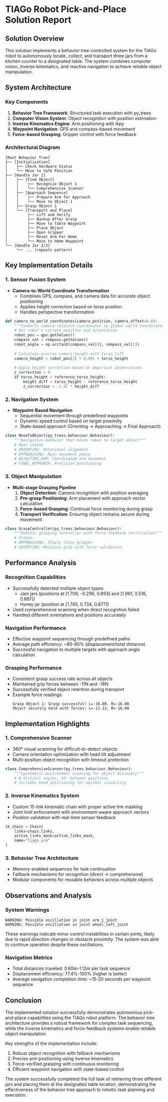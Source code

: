 # TIAGo Robot Pick-and-Place Solution Report

## Solution Overview
This solution implements a behavior tree-controlled system for the TIAGo robot to autonomously locate, collect, and transport three jars from a kitchen counter to a designated table. The system combines computer vision, inverse kinematics, and reactive navigation to achieve reliable object manipulation.

## System Architecture

### Key Components
1. **Behavior Tree Framework**: Structured task execution with py_trees
2. **Computer Vision System**: Object recognition with position estimation
3. **Inverse Kinematics Engine**: Arm positioning with ikpy
4. **Waypoint Navigation**: GPS and compass-based movement
5. **Force-based Grasping**: Gripper control with force feedback

### Architectural Diagram
```plaintext
[Root Behavior Tree]
├── [Initialization]
│    ├── Check Hardware Status
│    └── Move to Safe Position
├── [Handle Jar 1]
│    ├── [Find Object]
│    │    ├── Recognize Object 1
│    │    └── Comprehensive Scanner
│    ├── [Approach Sequence]
│    │    ├── Prepare Arm for Approach
│    │    └── Move to Object 1
│    ├── Grasp Object 1
│    └── [Transport and Place]
│         ├── Lift and Verify
│         ├── Backup After Grasp
│         ├── Move to Table Waypoint
│         ├── Place Object
│         ├── Open Gripper
│         ├── Reset Arm For Home
│         └── Move to Home Waypoint
└── [Handle Jar 2/3]
     └── ... (repeats pattern)
```

## Key Implementation Details

### 1. Sensor Fusion System
- **Camera-to-World Coordinate Transformation**
  - Combines GPS, compass, and camera data for accurate object positioning
  - Applies height correction based on torso position
  - Handles perspective transformation
  
```python
def camera_to_world_coordinates(camera_position, camera_offset=0.0):
    """Converts camera-relative coordinates to global world coordinates"""
    # Get robot's current position and orientation
    robot_pos = gps.getValues()
    compass_val = compass.getValues()
    robot_angle = np.arctan2(compass_val[0], compass_val[1])
    
    # Calculate precise camera height with torso lift
    camera_height = robot_pos[2] + 0.891 + torso_height
    
    # Apply height correction based on empirical observations
    z_correction = 0
    if torso_height > reference_torso_height:
        height_diff = torso_height - reference_torso_height
        z_correction = -1.87 * height_diff
```

### 2. Navigation System
- **Waypoint-Based Navigation**
  - Sequential movement through predefined waypoints
  - Dynamic speed control based on target proximity
  - State-based approach (Orienting → Approaching → Final Approach)
  
```python
class MoveToObject(py_trees.behaviour.Behaviour):
    """Navigation behavior that moves robot to target object"""
    # Main states
    # ORIENTING: Rotational alignment
    # APPROACHING: Main movement phase
    # ADJUSTING_ARM: Coordinated arm movement
    # FINAL_APPROACH: Precision positioning
```

### 3. Object Manipulation
- **Multi-stage Grasping Pipeline**
  1. **Object Detection**: Camera recognition with position averaging
  2. **Pre-grasp Positioning**: Arm placement with approach vector calculation
  3. **Force-based Grasping**: Continual force monitoring during grasp
  4. **Transport Verification**: Ensuring object remains secure during movement

```python
class GraspController(py_trees.behaviour.Behaviour):
    """Robotic grasping controller with force feedback verification"""
    # States:
    # APPROACHING: Slowly close gripper
    # VERIFYING: Maintain grip with force validation
```

## Performance Analysis

### Recognition Capabilities
- Successfully detected multiple object types:
  - Jam jars (positions at [1.709, -0.299, 0.893] and [1.961, 0.516, 0.897])
  - Honey jar (position at [1.745, 0.734, 0.877])
- Used comprehensive scanning when direct recognition failed
- Handled different orientations and positions accurately

### Navigation Performance
- Effective waypoint sequencing through predefined paths
- Average path efficiency: ~85-90% (displacement/total distance)
- Successful navigation to multiple targets with approach angle calculation

### Grasping Performance
- Consistent grasp success rate across all objects
- Maintained grip forces between -11N and -16N
- Successfully verified object retention during transport
- Example force readings:
  ```
  Grasp Object 1: Grasp successful! L=-16.00, R=-16.00
  Object securely held with forces: L=-11.13, R=-16.00
  ```

## Implementation Highlights

### 1. Comprehensive Scanner
- 360° visual scanning for difficult-to-detect objects
- Camera orientation optimization with head tilt adjustment
- Multi-position object recognition with timeout protection
```python
class ComprehensiveScanner(py_trees.behaviour.Behaviour):
    """Systematic environment scanning for object discovery"""
    # 8 distinct angles, 45° between positions
    # Includes head positioning for optimal visibility
```

### 2. Inverse Kinematics System
- Custom 15-link kinematic chain with proper active link masking
- Joint limit enforcement with environment-aware approach vectors
- Position validation with real-time sensor feedback
```python
ik_chain = Chain(
    links=chain.links,
    active_links_mask=active_links_mask,
    name="tiago_arm"
)
```

### 3. Behavior Tree Architecture
- Memory-enabled sequences for task continuation
- Fallback mechanisms for recognition (direct → comprehensive)
- Modular components for reusable behaviors across multiple objects

## Observations and Analysis

### System Warnings
```
WARNING: Possible oscillation in joint arm_1_joint
WARNING: Possible oscillation in joint wheel_left_joint
```
These warnings indicate minor control instabilities in certain joints, likely due to rapid direction changes or obstacle proximity. The system was able to continue operation despite these oscillations.

### Navigation Metrics
- Total distances traveled: 0.60m-1.12m per task sequence
- Displacement efficiency: 77.4%-100% (higher is better)
- Average navigation completion time: ~15-20 seconds per waypoint sequence

## Conclusion

The implemented solution successfully demonstrates autonomous pick-and-place capabilities using the TIAGo robot platform. The behavior tree architecture provides a robust framework for complex task sequencing, while the inverse kinematics and force-feedback systems enable reliable object manipulation.

Key strengths of the implementation include:
1. Robust object recognition with fallback mechanisms
2. Precise arm positioning using inverse kinematics
3. Force-verified grasping with continuous monitoring
4. Efficient waypoint navigation with state-based control

The system successfully completed the full task of retrieving three different jars and placing them at the designated table location, demonstrating the effectiveness of the behavior tree approach to robotic task planning and execution.

